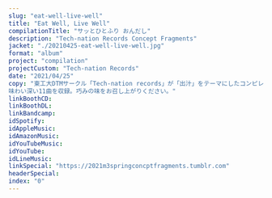 ```yaml
---
slug: "eat-well-live-well"
title: "Eat Well, Live Well"
compilationTitle: "サッとひとふり おんだし"
description: "Tech-nation Records Concept Fragments"
jacket: "./20210425-eat-well-live-well.jpg"
format: "album"
project: "compilation"
projectCustom: "Tech-nation Records"
date: "2021/04/25"
copy: "東工大DTMサークル「Tech-nation records」が「出汁」をテーマにしたコンピレーションアルバムをリリース。\n
味わい深い11曲を収録。巧みの味をお召し上がりください。"
linkBoothCD: 
linkBoothDL: 
linkBandcamp: 
idSpotify: 
idAppleMusic: 
idAmazonMusic: 
idYouTubeMusic: 
idYouTube: 
idLineMusic: 
linkSpecial: "https://2021m3springconcptfragments.tumblr.com"
headerSpecial: 
index: "0"
---
```


